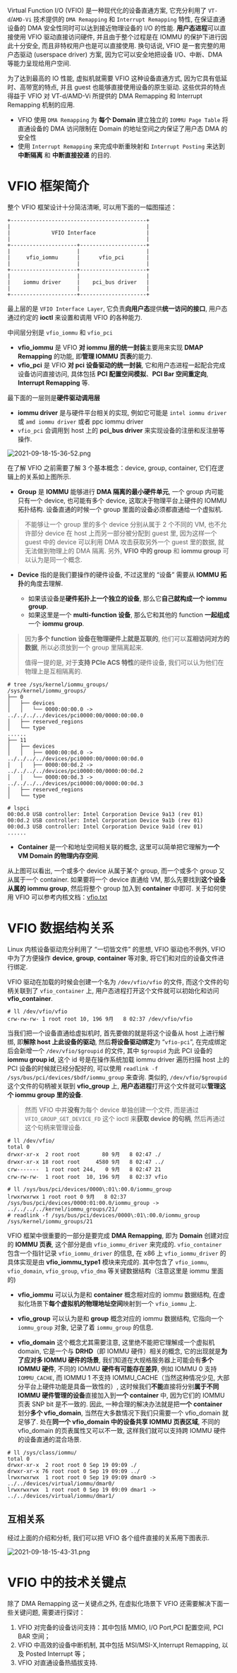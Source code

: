 
Virtual Function I/O (VFIO) 是一种现代化的设备直通方案, 它充分利用了 `VT-d`/`AMD-Vi` 技术提供的 `DMA Remapping` 和 `Interrupt Remapping` 特性, 在保证直通设备的 DMA 安全性同时可以达到接近物理设备的 I/O 的性能. **用户态进程**可以直接使用 VFIO 驱动直接访问硬件, 并且由于整个过程是在 IOMMU 的保护下进行因此十分安全, 而且非特权用户也是可以直接使用. 换句话说, VFIO 是一套完整的用户态驱动 (userspace driver) 方案, 因为它可以安全地把设备 I/O、中断、DMA 等能力呈现给用户空间.

为了达到最高的 IO 性能, 虚拟机就需要 VFIO 这种设备直通方式, 因为它具有低延时、高带宽的特点, 并且 guest 也能够直接使用设备的原生驱动. 这些优异的特点得益于 VFIO 对 VT-d/AMD-Vi 所提供的 DMA Remapping 和 Interrupt Remapping 机制的应用.

* VFIO 使用 `DMA Remapping` 为 **每个 Domain** 建立独立的 `IOMMU Page Table` 将直通设备的 DMA 访问限制在 Domain 的地址空间之内保证了用户态 DMA 的安全性
* 使用 `Interrupt Remapping` 来完成中断重映射和 `Interrupt Posting` 来达到 **中断隔离** 和 **中断直接投递** 的目的.

# VFIO 框架简介

整个 VFIO 框架设计十分简洁清晰, 可以用下面的一幅图描述：

```
+-------------------------------------------+
|                                           |
|             VFIO Interface                |
|                                           |
+---------------------+---------------------+
|                     |                     |
|     vfio_iommu      |      vfio_pci       |
|                     |                     |
+---------------------+---------------------+
|                     |                     |
|    iommu driver     |    pci_bus driver   |
|                     |                     |
+---------------------+---------------------+
```

最上层的是 `VFIO Interface Layer`, 它负责**向用户态**提供**统一访问的接口**, 用户态通过约定的 **ioctl** 来设置和调用 VFIO 的各种能力.

中间层分别是 `vfio_iommu` 和 `vfio_pci`

* **vfio_iommu** 是 VFIO **对 iommu 层的统一封装**主要用来实现 **DMAP Remapping** 的功能, 即**管理 IOMMU 页表**的能力.
* **vfio_pci** 是 VFIO **对 pci 设备驱动的统一封装**, 它和用户态进程一起配合完成设备访问直接访问, 具体包括 **PCI 配置空间模拟**、**PCI Bar 空间重定向**, **Interrupt Remapping** 等.

最下面的一层则是**硬件驱动调用层**

* **iommu driver** 是与硬件平台相关的实现, 例如它可能是 `intel iommu driver` 或 `amd iommu driver` 或者 ppc iommu driver
* `vfio_pci` 会调用到 host 上的 **pci_bus driver** 来实现设备的注册和反注册等操作.

![2021-09-18-15-36-52.png](./images/2021-09-18-15-36-52.png)

在了解 VFIO 之前需要了解 3 个基本概念：device, group, container, 它们在逻辑上的关系如上图所示.

* **Group** 是 **IOMMU** 能够进行 **DMA 隔离的最小硬件单元**, 一个 group 内可能只有一个 device, 也可能有多个 device, 这取决于物理平台上硬件的 IOMMU 拓扑结构. 设备直通的时候一个 group 里面的设备必须都直通给一个虚拟机.

> 不能够让一个 group 里的多个 device 分别从属于 2 个不同的 VM, 也不允许部分 device 在 host 上而另一部分被分配到 guest 里, 因为这样一个 guest 中的 device 可以利用 DMA 攻击获取另外一个 guest 里的数据, 就无法做到物理上的 DMA 隔离. 另外, **VFIO 中的 group** 和 **iommu group** 可以认为是同一个概念.

* **Device** 指的是我们要操作的硬件设备, 不过这里的 “设备” 需要从 **IOMMU 拓扑**的角度去理解.

  * 如果该设备是**硬件拓扑上一个独立的设备**, 那么它**自己就构成一个 iommu group**.
  * 如果这里是一个 **multi-function 设备**, 那么它和其他的 function **一起组成**一个 **iommu group**.

> 因为**多个 function 设备在物理硬件上就是互联的**, 他们可以**互相访问对方的数据**, 所以必须放到一个 group 里隔离起来.
>
> 值得一提的是, 对于**支持 PCIe ACS 特性**的硬件设备, 我们可以认为他们在物理上是互相隔离的.

```
# tree /sys/kernel/iommu_groups/
/sys/kernel/iommu_groups/
├── 0
│   ├── devices
│   │   └── 0000:00:00.0 -> ../../../../devices/pci0000:00/0000:00:00.0
│   ├── reserved_regions
│   └── type
......
├── 11
│   ├── devices
│   │   ├── 0000:00:0d.0 -> ../../../../devices/pci0000:00/0000:00:0d.0
│   │   ├── 0000:00:0d.2 -> ../../../../devices/pci0000:00/0000:00:0d.2
│   │   └── 0000:00:0d.3 -> ../../../../devices/pci0000:00/0000:00:0d.3
│   ├── reserved_regions
│   └── type

# lspci
00:0d.0 USB controller: Intel Corporation Device 9a13 (rev 01)
00:0d.2 USB controller: Intel Corporation Device 9a1b (rev 01)
00:0d.3 USB controller: Intel Corporation Device 9a1d (rev 01)
......
```

* **Container** 是一个和地址空间相关联的概念, 这里可以简单把它理解为**一个 VM Domain 的物理内存空间**.

从上图可以看出, 一个或多个 device 从属于某个 group, 而一个或多个 group 又从属于一个 container. 如果要将一个 device 直通给 VM, 那么先要找到**这个设备从属的 iommu group**, 然后将整个 group 加入到 **container** 中即可. 关于如何使用 VFIO 可以参考内核文档：[vfio.txt](https://www.kernel.org/doc/Documentation/vfio.txt)

# VFIO 数据结构关系

Linux 内核设备驱动充分利用了 “一切皆文件” 的思想, VFIO 驱动也不例外, VFIO 中为了方便操作 **device**, **group**, **container** 等对象, 将它们和对应的设备文件进行绑定. 

VFIO 驱动在加载的时候会创建一个名为 `/dev/vfio/vfio` 的文件, 而这个文件的句柄关联到了 `vfio_container` 上, 用户态进程打开这个文件就可以初始化和访问 **vfio_container**. 

```
# ll /dev/vfio/vfio
crw-rw-rw- 1 root root 10, 196 9月   8 02:37 /dev/vfio/vfio
```

当我们把一个设备直通给虚拟机时, 首先要做的就是将这个设备从 host 上进行解绑, 即**解除 host 上此设备的驱动**, 然后**将设备驱动绑定**为 “`vfio-pci`”, 在完成绑定后会新增一个 `/dev/vfio/$groupid` 的文件, 其中 `$groupid` 为此 PCI 设备的 **iommu group id**, 这个 id 号是在操作系统加载 iommu driver 遍历扫描 host 上的 PCI 设备的时候就已经分配好的, 可以使用 `readlink -f /sys/bus/pci/devices/$bdf/iommu_group` 来查询. 类似的, `/dev/vfio/$groupid` 这个文件的句柄被关联到 **vfio_group** 上, **用户态进程**打开这个文件就可以**管理这个 iommu group 里的设备**. 

> 然而 VFIO 中并**没有**为每个 device 单独创建一个文件, 而是通过 `VFIO_GROUP_GET_DEVICE_FD` 这个 ioctl 来**获取 device 的句柄**, 然后再通过这个句柄来管理设备.

```
# ll /dev/vfio/
total 0
drwxr-xr-x  2 root root       80 9月   8 02:47 ./
drwxr-xr-x 18 root root     4580 9月   8 02:47 ../
crw-------  1 root root 244,   0 9月   8 02:47 21
crw-rw-rw-  1 root root  10, 196 9月   8 02:37 vfio

# ll /sys/bus/pci/devices/0000\:01\:00.0/iommu_group
lrwxrwxrwx 1 root root 0 9月   8 02:37 /sys/bus/pci/devices/0000:01:00.0/iommu_group -> ../../../../kernel/iommu_groups/21/
# readlink -f /sys/bus/pci/devices/0000\:01\:00.0/iommu_group
/sys/kernel/iommu_groups/21
```

VFIO 框架中很重要的一部分是要完成 **DMA Remapping**, 即为 **Domain** 创建对应的 **IOMMU 页表**, 这个部分是由 `vfio_iommu_driver` 来完成的.  `vfio_container` 包含一个指针记录 `vfio_iommu_driver` 的信息, 在 x86 上 `vfio_iommu_driver` 的具体实现是由 **vfio_iommu_type1** 模块来完成的. 其中包含了 `vfio_iommu`, `vfio_domain`, `vfio_group`, `vfio_dma` 等关键数据结构（注意这里是 iommu 里面的)

* **vfio_iommu** 可以认为是和 **container** 概念相对应的 iommu 数据结构, 在虚拟化场景下**每个虚拟机的物理地址空间**映射到一个 `vfio_iommu` 上.

* **vfio_group** 可以认为是和 **group** 概念对应的 iommu 数据结构, 它指向一个 `iommu_group` 对象, 记录了着 `iommu_group` 的信息.

* **vfio_domain** 这个概念尤其需要注意, 这里绝不能把它理解成一个虚拟机 domain, 它是一个与 **DRHD**（即 IOMMU 硬件）相关的概念, 它的出现就是**为了应对多 IOMMU 硬件的场景**, 我们知道在大规格服务器上可能会有**多个 IOMMU 硬件**, 不同的 IOMMU **硬件有可能存在差异**, 例如 IOMMU 0 支持 `IOMMU_CACHE`, 而 IOMMU 1 不支持 IOMMU_CACHE（当然这种情况少见, 大部分平台上硬件功能是具备一致性的）, 这时候我们**不能**直接将分别**属于不同 IOMMU 硬件管理的设备**直接加入到**一个 container** 中, 因为它们的 IOMMU 页表 SNP bit 是不一致的. 因此, 一种合理的解决办法就是把**一个 container** 划分**多个 vfio_domain**, 当然在大多数情况下我们只需要一个 vfio_domain 就足够了. 处在**同一个 vfio_domain 中的设备共享 IOMMU 页表区域**, 不同的 vfio_domain 的页表属性又可以不一致, 这样我们就可以支持跨 IOMMU 硬件的设备直通的混合场景.

```
# ll /sys/class/iommu/
total 0
drwxr-xr-x  2 root root 0 Sep 19 09:09 ./
drwxr-xr-x 76 root root 0 Sep 19 09:09 ../
lrwxrwxrwx  1 root root 0 Sep 19 09:09 dmar0 -> ../../devices/virtual/iommu/dmar0/
lrwxrwxrwx  1 root root 0 Sep 19 09:09 dmar1 -> ../../devices/virtual/iommu/dmar1/
```

## 互相关系

经过上面的介绍和分析, 我们可以把 VFIO 各个组件直接的关系用下图表示.

![2021-09-18-15-43-31.png](./images/2021-09-18-15-43-31.png)

# VFIO 中的技术关键点

除了 DMA Remapping 这一关键点之外, 在虚拟化场景下 VFIO 还需要解决下面一些关键问题, 需要进行探讨：

1. VFIO 对完备的设备访问支持：其中包括 MMIO, I/O Port,PCI 配置空间, PCI BAR 空间；
2. VFIO 中高效的设备中断机制, 其中包括 MSI/MSI-X,Interrupt Remapping, 以及 Posted Interrupt 等；
3. VFIO 对直通设备热插拔支持.
